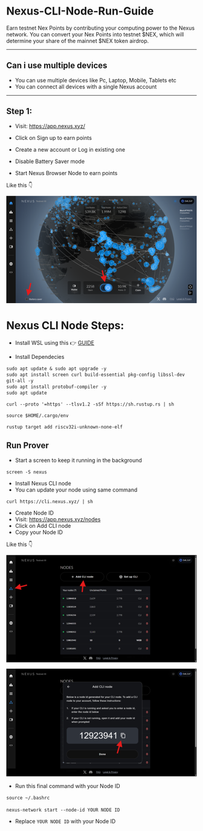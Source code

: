 # Nexus-CLI-Node-Run-Guide

Earn testnet Nex Points by contributing your computing power to the Nexus network. You can convert your Nex Points into testnet $NEX, which will determine your share of the mainnet $NEX token airdrop.

---

## Can i use multiple devices

- You can use multiple devices like Pc, Laptop, Mobile, Tablets etc
- You can connect all devices with a single Nexus account

---

## Step 1:

- Visit: https://app.nexus.xyz/
- Click on Sign up to earn points
- Create a new account or Log in existing one

- Disable Battery Saver mode
- Start Nexus Browser Node to earn points

Like this 👇

![image alt](https://github.com/CryptoGurujiOG/Nexus-CLI-Node-Run-Guide/blob/c1ab6f23e907ae7da2dbb4f8da994344ea2da3b6/Screenshot%201.png)

# Nexus CLI Node Steps:

- Install WSL using this 👉 [GUIDE](https://github.com/CryptoGurujiOG/Install-Ubuntu-on-Windows-using-WSL)

- Install Dependecies

```
sudo apt update & sudo apt upgrade -y
sudo apt install screen curl build-essential pkg-config libssl-dev git-all -y
sudo apt install protobuf-compiler -y
sudo apt update
```

```
curl --proto '=https' --tlsv1.2 -sSf https://sh.rustup.rs | sh
```

```
source $HOME/.cargo/env
```

```
rustup target add riscv32i-unknown-none-elf
```

## Run Prover

- Start a screen to keep it running in the background

```
screen -S nexus
```

- Install Nexus CLI node
- You can update your node using same command

```
curl https://cli.nexus.xyz/ | sh
```

- Create Node ID
- Visit: https://app.nexus.xyz/nodes
- Click on Add CLI node
- Copy your Node ID

Like this 👇

![image alt](https://github.com/CryptoGurujiOG/Nexus-CLI-Node-Run-Guide/blob/ee5f6e959ef7c23eb86feff3f79dab432c506180/Screenshot%202.png)

![image alt](https://github.com/CryptoGurujiOG/Nexus-CLI-Node-Run-Guide/blob/049620f22791c78c802443b465100c6bb4b2996d/Screenshot%203.png)

- Run this final command with your Node ID

```
source ~/.bashrc

nexus-network start --node-id YOUR NODE ID
```
- Replace `YOUR NODE ID` with your Node ID


